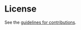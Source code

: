 # License

See the
[guidelines for contributions](https://github.com/ShivanKaul/star-internet-draft/blob//CONTRIBUTING.md).
